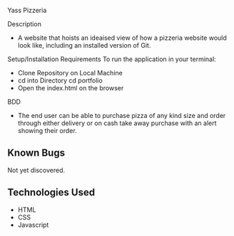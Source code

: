  Yass Pizzeria

 Description
- A website that hoists an ideaised view of how a pizzeria website would look like, including an installed version of Git.

Setup/Installation Requirements
To run the application in your terminal:
- Clone Repository on Local Machine  
- cd into Directory  cd portfolio
- Open the index.html on the browser

BDD 
- The end user can be able to purchase pizza  of any kind size and order through either delivery or on cash take away purchase with an alert showing their order.

## Known Bugs
Not yet discovered. 

## Technologies Used
- HTML
- CSS
- Javascript
